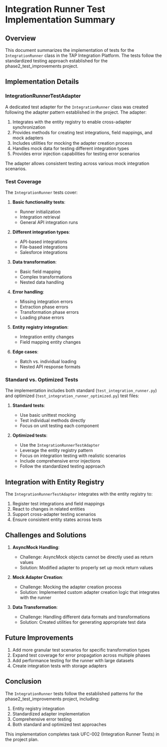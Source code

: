 # Integration Runner Test Implementation Summary

## Overview

This document summarizes the implementation of tests for the `IntegrationRunner` class in the TAP Integration Platform. The tests follow the standardized testing approach established for the phase2_test_improvements project.

## Implementation Details

### IntegrationRunnerTestAdapter

A dedicated test adapter for the `IntegrationRunner` class was created following the adapter pattern established in the project. The adapter:

1. Integrates with the entity registry to enable cross-adapter synchronization
2. Provides methods for creating test integrations, field mappings, and mock adapters
3. Includes utilities for mocking the adapter creation process
4. Handles mock data for testing different integration types
5. Provides error injection capabilities for testing error scenarios

The adapter allows consistent testing across various mock integration scenarios.

### Test Coverage

The `IntegrationRunner` tests cover:

1. **Basic functionality tests**:
   - Runner initialization
   - Integration retrieval
   - General API integration runs

2. **Different integration types**:
   - API-based integrations
   - File-based integrations
   - Salesforce integrations

3. **Data transformation**:
   - Basic field mapping
   - Complex transformations
   - Nested data handling

4. **Error handling**:
   - Missing integration errors
   - Extraction phase errors
   - Transformation phase errors
   - Loading phase errors

5. **Entity registry integration**:
   - Integration entity changes
   - Field mapping entity changes

6. **Edge cases**:
   - Batch vs. individual loading
   - Nested API response formats

### Standard vs. Optimized Tests

The implementation includes both standard (`test_integration_runner.py`) and optimized (`test_integration_runner_optimized.py`) test files:

1. **Standard tests**:
   - Use basic unittest mocking
   - Test individual methods directly
   - Focus on unit testing each component

2. **Optimized tests**:
   - Use the `IntegrationRunnerTestAdapter`
   - Leverage the entity registry pattern
   - Focus on integration testing with realistic scenarios
   - Include comprehensive error injections
   - Follow the standardized testing approach

## Integration with Entity Registry

The `IntegrationRunnerTestAdapter` integrates with the entity registry to:

1. Register test integrations and field mappings
2. React to changes in related entities
3. Support cross-adapter testing scenarios
4. Ensure consistent entity states across tests

## Challenges and Solutions

1. **AsyncMock Handling**:
   - Challenge: AsyncMock objects cannot be directly used as return values
   - Solution: Modified adapter to properly set up mock return values

2. **Mock Adapter Creation**:
   - Challenge: Mocking the adapter creation process
   - Solution: Implemented custom adapter creation logic that integrates with the runner

3. **Data Transformation**:
   - Challenge: Handling different data formats and transformations
   - Solution: Created utilities for generating appropriate test data

## Future Improvements

1. Add more granular test scenarios for specific transformation types
2. Expand test coverage for error propagation across multiple phases
3. Add performance testing for the runner with large datasets
4. Create integration tests with storage adapters

## Conclusion

The `IntegrationRunner` tests follow the established patterns for the phase2_test_improvements project, including:

1. Entity registry integration
2. Standardized adapter implementation
3. Comprehensive error testing
4. Both standard and optimized test approaches

This implementation completes task UFC-002 (Integration Runner Tests) in the project plan.